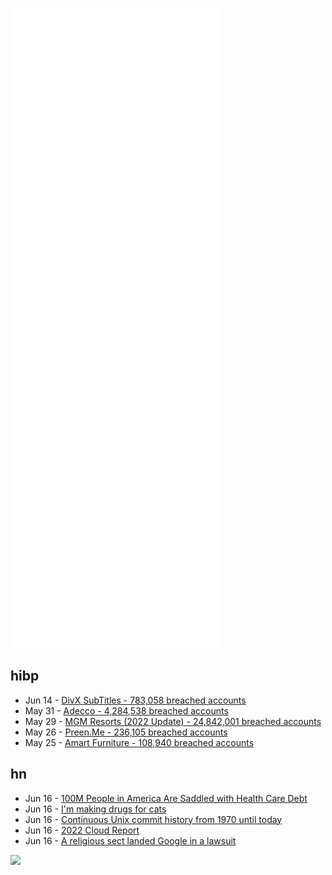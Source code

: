 ![Metrics](https://raw.githubusercontent.com/phixion/phixion/master/metrics.svg)

## hibp

<!--
for https://github.com/phixion/phixion/blob/main/.github/workflows/feeds.yml
-->
<!--START_SECTION:haveibeenpwnd-->
- Jun 14 - [DivX SubTitles - 783,058 breached accounts](https://haveibeenpwned.com/PwnedWebsites#DivXSubTitles)
- May 31 - [Adecco - 4,284,538 breached accounts](https://haveibeenpwned.com/PwnedWebsites#Adecco)
- May 29 - [MGM Resorts (2022 Update) - 24,842,001 breached accounts](https://haveibeenpwned.com/PwnedWebsites#MGM2022Update)
- May 26 - [Preen.Me - 236,105 breached accounts](https://haveibeenpwned.com/PwnedWebsites#PreenMe)
- May 25 - [Amart Furniture - 108,940 breached accounts](https://haveibeenpwned.com/PwnedWebsites#AmartFurniture)
<!--END_SECTION:haveibeenpwnd-->

## hn

<!--
for https://github.com/phixion/phixion/blob/main/.github/workflows/feeds.yml
-->
<!--START_SECTION:hn-->
- Jun 16 - [100M People in America Are Saddled with Health Care Debt](https://khn.org/news/article/diagnosis-debt-investigation-100-million-americans-hidden-medical-debt/)
- Jun 16 - [I'm making drugs for cats](https://trevorklee.substack.com/p/why-im-now-making-drugs-for-cats)
- Jun 16 - [Continuous Unix commit history from 1970 until today](https://github.com/dspinellis/unix-history-repo)
- Jun 16 - [2022 Cloud Report](https://www.cockroachlabs.com/guides/2022-cloud-report/)
- Jun 16 - [A religious sect landed Google in a lawsuit](https://www.nytimes.com/2022/06/16/technology/google-fellowship-of-friends-sect.html)
<!--END_SECTION:hn-->

<!--
for https://yhype.me
-->
![](https://hit.yhype.me/github/profile?user_id=13013670)
